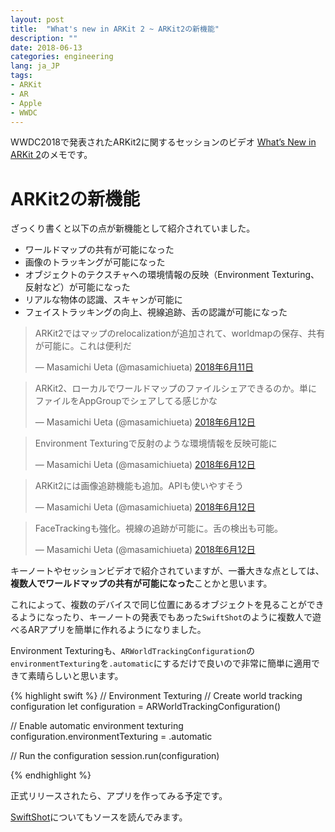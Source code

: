 ```yaml
---
layout: post
title:  "What's new in ARKit 2 ~ ARKit2の新機能"
description: ""
date: 2018-06-13
categories: engineering
lang: ja_JP
tags:
- ARKit
- AR
- Apple
- WWDC
---
```


WWDC2018で発表されたARKit2に関するセッションのビデオ [What’s New in ARKit 2](https://developer.apple.com/videos/play/wwdc2018/602/)のメモです。


# ARKit2の新機能

ざっくり書くと以下の点が新機能として紹介されていました。

- ワールドマップの共有が可能になった
- 画像のトラッキングが可能になった
- オブジェクトのテクスチャへの環境情報の反映（Environment Texturing、反射など）が可能になった
- リアルな物体の認識、スキャンが可能に
- フェイストラッキングの向上、視線追跡、舌の認識が可能になった

<blockquote class="twitter-tweet" data-lang="ja"><p lang="ja" dir="ltr">ARKit2ではマップのrelocalizationが追加されて、worldmapの保存、共有が可能に。これは便利だ</p>&mdash; Masamichi Ueta (@masamichiueta) <a href="https://twitter.com/masamichiueta/status/1006324724211728385?ref_src=twsrc%5Etfw">2018年6月11日</a></blockquote> <script async src="https://platform.twitter.com/widgets.js" charset="utf-8"></script> 

<blockquote class="twitter-tweet" data-lang="ja"><p lang="ja" dir="ltr">ARKit2、ローカルでワールドマップのファイルシェアできるのか。単にファイルをAppGroupでシェアしてる感じかな</p>&mdash; Masamichi Ueta (@masamichiueta) <a href="https://twitter.com/masamichiueta/status/1006326931149631488?ref_src=twsrc%5Etfw">2018年6月12日</a></blockquote> <script async src="https://platform.twitter.com/widgets.js" charset="utf-8"></script> 

<blockquote class="twitter-tweet" data-lang="ja"><p lang="ja" dir="ltr">Environment Texturingで反射のような環境情報を反映可能に</p>&mdash; Masamichi Ueta (@masamichiueta) <a href="https://twitter.com/masamichiueta/status/1006329003722993665?ref_src=twsrc%5Etfw">2018年6月12日</a></blockquote> <script async src="https://platform.twitter.com/widgets.js" charset="utf-8"></script> 

<blockquote class="twitter-tweet" data-lang="ja"><p lang="ja" dir="ltr">ARKit2には画像追跡機能も追加。APIも使いやすそう</p>&mdash; Masamichi Ueta (@masamichiueta) <a href="https://twitter.com/masamichiueta/status/1006428141441568769?ref_src=twsrc%5Etfw">2018年6月12日</a></blockquote> <script async src="https://platform.twitter.com/widgets.js" charset="utf-8"></script> 

<blockquote class="twitter-tweet" data-lang="ja"><p lang="ja" dir="ltr">FaceTrackingも強化。視線の追跡が可能に。舌の検出も可能。</p>&mdash; Masamichi Ueta (@masamichiueta) <a href="https://twitter.com/masamichiueta/status/1006439704978313217?ref_src=twsrc%5Etfw">2018年6月12日</a></blockquote> <script async src="https://platform.twitter.com/widgets.js" charset="utf-8"></script> 


キーノートやセッションビデオで紹介されていますが、一番大きな点としては、**複数人でワールドマップの共有が可能になった**ことかと思います。

これによって、複数のデバイスで同じ位置にあるオブジェクトを見ることができるようになったり、キーノートの発表でもあった`SwiftShot`のように複数人で遊べるARアプリを簡単に作れるようになりました。

Environment Texturingも、`ARWorldTrackingConfiguration`の`environmentTexturing`を`.automatic`にするだけで良いので非常に簡単に適用できて素晴らしいと思います。

{% highlight swift %}
// Environment Texturing
// Create world tracking configuration
let configuration = ARWorldTrackingConfiguration()

// Enable automatic environment texturing 
configuration.environmentTexturing = .automatic

// Run the configuration
session.run(configuration)
 
{% endhighlight %}

正式リリースされたら、アプリを作ってみる予定です。

[SwiftShot](https://developer.apple.com/documentation/arkit/swiftshot_creating_a_game_for_augmented_reality)についてもソースを読んでみます。